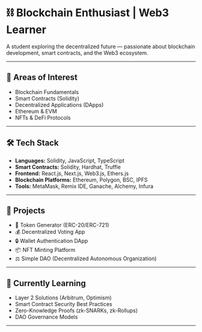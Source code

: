 # ⛓️ Blockchain Enthusiast | Web3 Learner

A student exploring the decentralized future — passionate about blockchain development, smart contracts, and the Web3 ecosystem.

---

## 🧠 Areas of Interest

- Blockchain Fundamentals  
- Smart Contracts (Solidity)  
- Decentralized Applications (DApps)  
- Ethereum & EVM  
- NFTs & DeFi Protocols  

---

## 🛠️ Tech Stack

- **Languages:** Solidity, JavaScript, TypeScript  
- **Smart Contracts:** Solidity, Hardhat, Truffle  
- **Frontend:** React.js, Next.js, Web3.js, Ethers.js  
- **Blockchain Platforms:** Ethereum, Polygon, BSC, IPFS  
- **Tools:** MetaMask, Remix IDE, Ganache, Alchemy, Infura  

---

## 📘 Projects

- 🧾 Token Generator (ERC-20/ERC-721)  
- 💰 Decentralized Voting App  
- 🔒 Wallet Authentication DApp  
- 📦 NFT Minting Platform  
- ⚖️ Simple DAO (Decentralized Autonomous Organization)  

---

## 🎯 Currently Learning

- Layer 2 Solutions (Arbitrum, Optimism)  
- Smart Contract Security Best Practices  
- Zero-Knowledge Proofs (zk-SNARKs, zk-Rollups)  
- DAO Governance Models  

---
